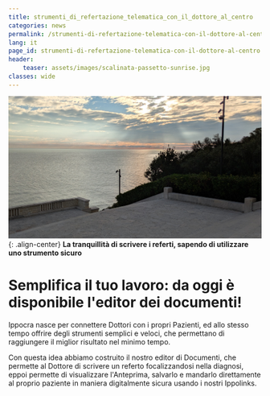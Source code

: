 ```yaml
---
title: strumenti_di_refertazione_telematica_con_il_dottore_al_centro
categories: news
permalink: /strumenti-di-refertazione-telematica-con-il-dottore-al-centro
lang: it
page_id: strumenti-di-refertazione-telematica-con-il-dottore-al-centro
header:
    teaser: assets/images/scalinata-passetto-sunrise.jpg
classes: wide
---
```


<!-- [![](img.jpg)](img.jpg) -->
![image-center](assets/images/scalinata-passetto-sunrise.jpg){: .align-center}
**La tranquillità di scrivere i referti, sapendo di utilizzare uno strumento sicuro**

# Semplifica il tuo lavoro: da oggi è disponibile l'editor dei documenti!

Ippocra nasce per connettere Dottori con i propri Pazienti, ed allo stesso tempo
offrire degli strumenti semplici e veloci, che permettano di raggiungere il 
miglior risultato nel minimo tempo.

Con questa idea abbiamo costruito il nostro editor di Documenti, che permette 
al Dottore di scrivere un referto focalizzandosi nella diagnosi, eppoi permette di visualizzare l'Anteprima, salvarlo e mandarlo direttamente al proprio paziente
in maniera digitalmente sicura usando i nostri Ippolinks.



